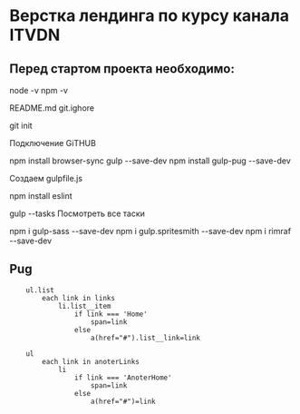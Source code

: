 # Верстка лендинга по курсу канала ITVDN
## Перед стартом проекта необходимо:

node -v
npm -v

README.md
git.ighore

git init

Подключение GiTHUB

npm install browser-sync gulp --save-dev
npm install gulp-pug --save-dev

Создаем gulpfile.js

npm install eslint

gulp --tasks   Посмотреть все таски

npm i gulp-sass --save-dev
npm i gulp.spritesmith --save-dev
npm i rimraf --save-dev

## Pug

        ul.list
            each link in links
                li.list__item
                    if link === 'Home'
                        span=link
                    else
                        a(href="#").list__link=link

        ul
            each link in anoterLinks
                li
                    if link === 'AnoterHome'
                        span=link
                    else
                        a(href="#")=link




